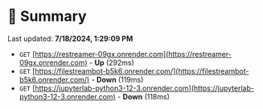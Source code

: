 # 📖 Summary
Last updated: **7/18/2024, 1:29:09 PM**

- `GET` [https://restreamer-09gx.onrender.com](https://restreamer-09gx.onrender.com) - **Up** (292ms)
- `GET` [https://filestreambot-b5k6.onrender.com/](https://filestreambot-b5k6.onrender.com/) - **Down** (119ms)
- `GET` [https://jupyterlab-python3-12-3.onrender.com](https://jupyterlab-python3-12-3.onrender.com) - **Down** (118ms)
